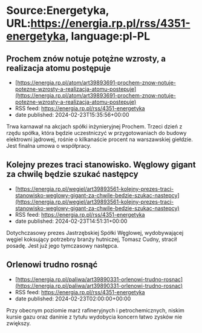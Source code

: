 # Source:Energetyka, URL:https://energia.rp.pl/rss/4351-energetyka, language:pl-PL

## Prochem znów notuje potężne wzrosty, a realizacja atomu postępuje
 - [https://energia.rp.pl/atom/art39893691-prochem-znow-notuje-potezne-wzrosty-a-realizacja-atomu-postepuje](https://energia.rp.pl/atom/art39893691-prochem-znow-notuje-potezne-wzrosty-a-realizacja-atomu-postepuje)
 - RSS feed: https://energia.rp.pl/rss/4351-energetyka
 - date published: 2024-02-23T15:35:56+00:00

Trwa karnawał na akcjach spółki inżynieryjnej Prochem. Trzeci dzień z rzędu spółka, która będzie uczestniczyć w przygotowaniach do budowy elektrowni jądrowej, rośnie o kilkanaście procent na warszawskiej giełdzie. Jest finalna umowa o współpracy.

## Kolejny prezes traci stanowisko. Węglowy gigant za chwilę będzie szukać następcy
 - [https://energia.rp.pl/wegiel/art39893561-kolejny-prezes-traci-stanowisko-weglowy-gigant-za-chwile-bedzie-szukac-nastepcy](https://energia.rp.pl/wegiel/art39893561-kolejny-prezes-traci-stanowisko-weglowy-gigant-za-chwile-bedzie-szukac-nastepcy)
 - RSS feed: https://energia.rp.pl/rss/4351-energetyka
 - date published: 2024-02-23T14:51:31+00:00

Dotychczasowy prezes Jastrzębskiej Spółki Węglowej, wydobywającej węgiel koksujący potrzebny branży hutniczej, Tomasz Cudny, stracił posadę. Jest już jego tymczasowy następca.

## Orlenowi trudno rosnąć
 - [https://energia.rp.pl/paliwa/art39890331-orlenowi-trudno-rosnac](https://energia.rp.pl/paliwa/art39890331-orlenowi-trudno-rosnac)
 - RSS feed: https://energia.rp.pl/rss/4351-energetyka
 - date published: 2024-02-23T02:00:00+00:00

Przy obecnym poziomie marż rafineryjnych i petrochemicznych, niskim kursie gazu oraz daninie z tytułu wydobycia koncern łatwo zysków nie zwiększy.

